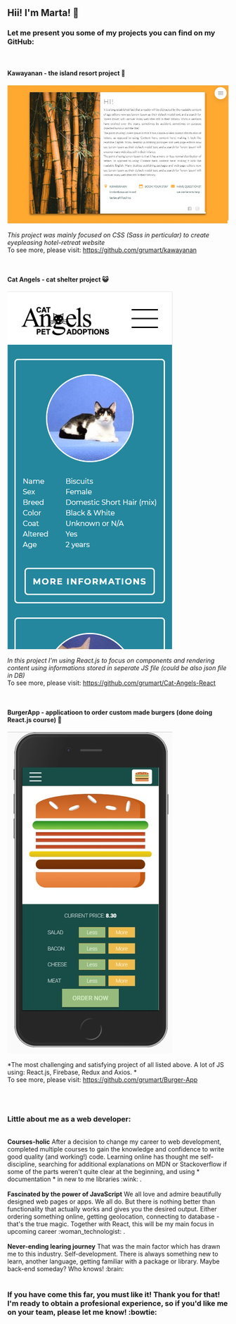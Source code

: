 ## Hii! I'm Marta! 👋
### Let me present you some of my projects you can find on my GitHub:
</br>

#### Kawayanan - the island resort project :palm_tree:
![Kawayanan project](/github/island_screenshot-1.jpg)

*This project was mainly focused on CSS (Sass in perticular) to create eyepleasing hotel-retreat website* </br>
To see more, please visit: https://github.com/grumart/kawayanan 

</br>

#### Cat Angels - cat shelter project :smiley_cat:
![Cat Angels project](/github/catangels_screenshot-1.png)

*In this project I'm using React.js to focus on components and rendering content using informations stored in seperate JS file (could be also json file in DB)* </br>
To see more, please visit: https://github.com/grumart/Cat-Angels-React

</br>

#### BurgerApp - applicatioon to order custom made burgers (done doing React.js course) :hamburger:
![BurgerApp project](/github/burgerapp_screenshot-1.jpg)

*The most challenging and satisfying project of all listed above. A lot of JS using: React.js, Firebase, Redux and Axios. * </br>
To see more, please visit: https://github.com/grumart/Burger-App

</br>
</br>

### Little about me as a web developer:
</br>
<b>Courses-holic</b> After a decision to change my career to web development, completed multiple courses to gain the knowledge and confidence to write good quality (and working!) code. Learning online has thought me self-discipline, searching for additional explanations on MDN or Stackoverflow if some of the parts weren't quite clear at the beginning, and using * documentation * in new to me libraries :wink: . </br></br>
<b>Fascinated by the power of JavaScript</b> We all love and admire beautifully designed web pages or apps. We all do. But there is nothing better than functionality that actually works and gives you the desired output. Either ordering something online, getting geolocation, connecting to database - that's the true magic. Together with React, this will be my main focus in upcoming career :woman_technologist: . </br></br>
<b>Never-ending learing journey</b> That was the main factor which has drawn me to this industry. Self-development. There is always something new to learn, another language, getting familiar with a package or library. Maybe back-end someday? Who knows! :brain: </br></br>

### If you have come this far, you must like it! Thank you for that! I'm ready to obtain a profesional experience, so if you'd like me on your team, please let me know! :bowtie:


